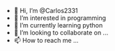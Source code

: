 - 👋 Hi, I’m @Carlos2331
- 👀 I’m interested in programming
- 🌱 I’m currently learning python
- 💞️ I’m looking to collaborate on ...
- 📫 How to reach me ...

<!---
Carlos2331/Carlos2331 is a ✨ special ✨ repository because its `README.md` (this file) appears on your GitHub profile.
You can click the Preview link to take a look at your changes.
--->
